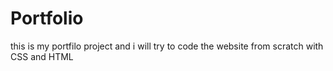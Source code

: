 # Portfolio
this is my portfilo project and i will try to code the website from scratch with CSS and HTML
